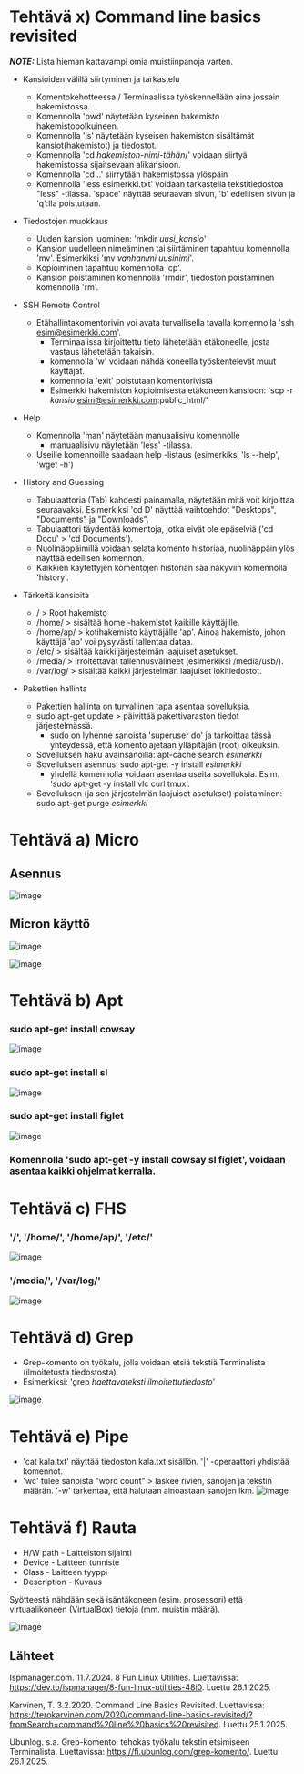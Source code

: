 # Tehtävä x) Command line basics revisited
**_NOTE:_** Lista hieman kattavampi omia muistiinpanoja varten.

- Kansioiden välillä siirtyminen ja tarkastelu
  - Komentokehotteessa / Terminaalissa työskennellään aina jossain hakemistossa.
  - Komennolla 'pwd' näytetään kyseinen hakemisto hakemistopolkuineen.
  - Komennolla 'ls' näytetään kyseisen hakemiston sisältämät kansiot(hakemistot) ja tiedostot.
  - Komennolla 'cd *hakemiston-nimi-tähän*/' voidaan siirtyä hakemistossa sijaitsevaan alikansioon.
  - Komennolla 'cd ..' siirrytään hakemistossa ylöspäin
  - Komennolla 'less esimerkki.txt' voidaan tarkastella tekstitiedostoa "less" -tilassa. 'space' näyttää seuraavan sivun, 'b' edellisen sivun ja 'q':lla poistutaan.

- Tiedostojen muokkaus
  - Uuden kansion luominen: 'mkdir *uusi_kansio*'
  - Kansion uudelleen nimeäminen tai siirtäminen tapahtuu komennolla 'mv'. Esimerkiksi 'mv *vanhanimi* *uusinimi*'.
  - Kopioiminen tapahtuu komennolla 'cp'.
  - Kansion poistaminen komennolla 'rmdir', tiedoston poistaminen komennolla 'rm'.

- SSH Remote Control
  - Etähallintakomentorivin voi avata turvallisella tavalla komennolla 'ssh esim@esimerkki.com'.
    - Terminaalissa kirjoittettu tieto lähetetään etäkoneelle, josta vastaus lähetetään takaisin.
    - komennolla 'w' voidaan nähdä koneella työskentelevät muut käyttäjät.
    - komennolla 'exit' poistutaan komentorivistä
    - Esimerkki hakemiston kopioimisesta etäkoneen kansioon: 'scp -r *kansio* esim@esimerkki.com:public_html/'

- Help
  - Komennolla 'man' näytetään manuaalisivu komennolle
    - manuaalisivu näytetään 'less' -tilassa.
  - Useille komennoille saadaan help -listaus (esimerkiksi 'ls --help', 'wget -h')
 
 - History and Guessing
    - Tabulaattoria (Tab) kahdesti painamalla, näytetään mitä voit kirjoittaa seuraavaksi. Esimerkiksi 'cd D' näyttää vaihtoehdot "Desktops", "Documents" ja "Downloads".
    - Tabulaattori täydentää komentoja, jotka eivät ole epäselviä ('cd Docu' > 'cd Documents').
    - Nuolinäppäimillä voidaan selata komento historiaa, nuolinäppäin ylös näyttää edellisen komennon.
    - Kaikkien käytettyjen komentojen historian saa näkyviin komennolla 'history'.

- Tärkeitä kansioita
  - / > Root hakemisto
  - /home/ > sisältää home -hakemistot kaikille käyttäjille.
  - /home/ap/ > kotihakemisto käyttäjälle 'ap'. Ainoa hakemisto, johon käyttäjä 'ap' voi pysyvästi tallentaa dataa.
  - /etc/ > sisältää kaikki järjestelmän laajuiset asetukset.
  - /media/ > irroitettavat tallennusvälineet (esimerkiksi /media/usb/).
  - /var/log/ > sisältää kaikki järjestelmän laajuiset lokitiedostot.
 
- Pakettien hallinta
  - Pakettien hallinta on turvallinen tapa asentaa sovelluksia.
  - sudo apt-get update > päivittää pakettivaraston tiedot järjestelmässä.
    - sudo on lyhenne sanoista 'superuser do' ja tarkoittaa tässä yhteydessä, että komento ajetaan ylläpitäjän (root) oikeuksin.
  - Sovelluksen haku avainsanoilla: apt-cache search *esimerkki*
  - Sovelluksen asennus: sudo apt-get -y install *esimerkki*
    - yhdellä komennolla voidaan asentaa useita sovelluksia. Esim. 'sudo apt-get -y install vlc curl tmux'.
  - Sovelluksen (ja sen järjestelmän laajuiset asetukset) poistaminen: sudo apt-get purge *esimerkki*

# Tehtävä a) Micro

## Asennus
![image](https://github.com/user-attachments/assets/94234498-d7d5-4ef1-b9eb-55f282d9745f)

## Micron käyttö

![image](https://github.com/user-attachments/assets/9926bded-4973-4e45-a6be-d400e484f85a)

![image](https://github.com/user-attachments/assets/81f5d06c-3ace-4982-a732-4ce977d7fc5e)

# Tehtävä b) Apt

### sudo apt-get install cowsay
![image](https://github.com/user-attachments/assets/e8c0b588-97a2-41c2-86cd-fe710f8f0aa7)

### sudo apt-get install sl
![image](https://github.com/user-attachments/assets/7a416a29-98cf-4a56-8def-3cdce8e912de)

### sudo apt-get install figlet
![image](https://github.com/user-attachments/assets/58bc5d3b-ca96-48ef-be7e-865236a20a03)

### Komennolla 'sudo apt-get -y install cowsay sl figlet', voidaan asentaa kaikki ohjelmat kerralla.

# Tehtävä c) FHS

### '/', '/home/', '/home/ap/', '/etc/'
![image](https://github.com/user-attachments/assets/f763a257-16aa-4f13-8462-efde977a847a)

### '/media/', '/var/log/'
![image](https://github.com/user-attachments/assets/86f39f69-52b6-4296-8f97-40becda6ae96)

# Tehtävä d) Grep

- Grep-komento on työkalu, jolla voidaan etsiä tekstiä Terminalista (ilmoitetusta tiedostosta).
- Esimerkiksi: 'grep *haettavateksti* *ilmoitettutiedosto*'

![image](https://github.com/user-attachments/assets/dec743d6-c4db-4b0a-bae7-3cd9f8aeedd3)


# Tehtävä e) Pipe
- 'cat kala.txt' näyttää tiedoston kala.txt sisällön. '|' -operaattori yhdistää komennot.
- 'wc' tulee sanoista "word count" > laskee rivien, sanojen ja tekstin määrän. '-w' tarkentaa, että halutaan ainoastaan sanojen lkm.
![image](https://github.com/user-attachments/assets/a8031174-bbe8-47c2-b564-28e02406b3b3)

# Tehtävä f) Rauta

- H/W path - Laitteiston sijainti
- Device - Laitteen tunniste
- Class - Laitteen tyyppi
- Description - Kuvaus

Syötteestä nähdään sekä isäntäkoneen (esim. prosessori) että virtuaalikoneen (VirtualBox) tietoja (mm. muistin määrä).

![image](https://github.com/user-attachments/assets/2fe77ea3-829b-4e09-ac04-ef3f070b2ede)


## Lähteet

Ispmanager.com. 11.7.2024. 8 Fun Linux Utilities. Luettavissa: https://dev.to/ispmanager/8-fun-linux-utilities-48i0. Luettu 26.1.2025.

Karvinen, T. 3.2.2020. Command Line Basics Revisited. Luettavissa: https://terokarvinen.com/2020/command-line-basics-revisited/?fromSearch=command%20line%20basics%20revisited. Luettu 25.1.2025.

Ubunlog. s.a. Grep-komento: tehokas työkalu tekstin etsimiseen Terminalista. Luettavissa: https://fi.ubunlog.com/grep-komento/. Luettu 26.1.2025.






